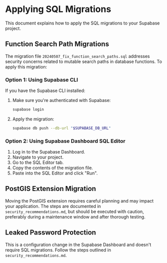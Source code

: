 
# Applying SQL Migrations

This document explains how to apply the SQL migrations to your Supabase project.

## Function Search Path Migrations

The migration file `20240507_fix_function_search_paths.sql` addresses security concerns related to mutable search paths in database functions. To apply this migration:

### Option 1: Using Supabase CLI

If you have the Supabase CLI installed:

1. Make sure you're authenticated with Supabase:
   ```bash
   supabase login
   ```

2. Apply the migration:
   ```bash
   supabase db push --db-url "$SUPABASE_DB_URL"
   ```

### Option 2: Using Supabase Dashboard SQL Editor

1. Log in to the Supabase Dashboard.
2. Navigate to your project.
3. Go to the SQL Editor tab.
4. Copy the contents of the migration file.
5. Paste into the SQL Editor and click "Run".

## PostGIS Extension Migration

Moving the PostGIS extension requires careful planning and may impact your application. The steps are documented in `security_recommendations.md`, but should be executed with caution, preferably during a maintenance window and after thorough testing.

## Leaked Password Protection

This is a configuration change in the Supabase Dashboard and doesn't require SQL migrations. Follow the steps outlined in `security_recommendations.md`.
